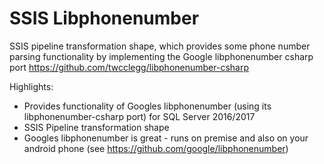 # SSIS Libphonenumber
SSIS pipeline transformation shape, which provides some phone number parsing functionality by implementing the Google libphonenumber csharp port https://github.com/twcclegg/libphonenumber-csharp

Highlights:
* Provides functionality of Googles libphonenumber (using its libphonenumber-csharp port) for SQL Server 2016/2017
* SSIS Pipeline transformation shape
* Googles libphonenumber is great - runs on premise and also on your android phone (see https://github.com/google/libphonenumber)
